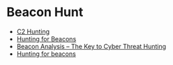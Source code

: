 # Beacon Hunt

- [C2 Hunting](http://findingbad.blogspot.com/2018/03/c2-hunting.html)
- [Hunting for Beacons](https://findingbad.blogspot.com/2020/05/hunting-for-beacons.html)
- [Beacon Analysis – The Key to Cyber Threat Hunting](https://www.activecountermeasures.com/blog-beacon-analysis-the-key-to-cyber-threat-hunting/)
- [Hunting for beacons](https://blog.fox-it.com/2020/01/15/hunting-for-beacons/)

